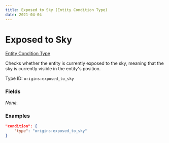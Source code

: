 ```yaml
---
title: Exposed to Sky (Entity Condition Type)
date: 2021-04-04
---
```


# Exposed to Sky

[Entity Condition Type](../entity_condition_types.md)

Checks whether the entity is currently exposed to the sky, meaning that the sky is currently visible in the entity's position.

Type ID: `origins:exposed_to_sky`


### Fields

_None._


### Examples

```json
"condition": {
    "type": "origins:exposed_to_sky"
}
```